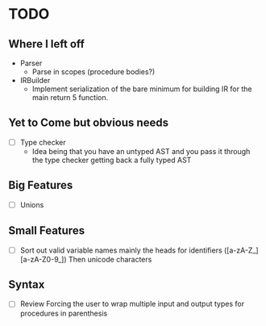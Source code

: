
# TODO

## Where I left off

- Parser
  - Parse in scopes (procedure bodies?)
- IRBuilder
  - Implement serialization of the bare minimum for building IR for the main return 5 function.

## Yet to Come but obvious needs
- [ ] Type checker
  - Idea being that you have an untyped AST and you pass it through the type checker getting back a fully typed AST

## Big Features
- [ ] Unions

## Small Features
- [ ] Sort out valid variable names mainly the heads for identifiers ([a-zA-Z_][a-zA-Z0-9_]) Then unicode characters

## Syntax
- [ ] Review Forcing the user to wrap multiple input and output types for procedures in parenthesis

